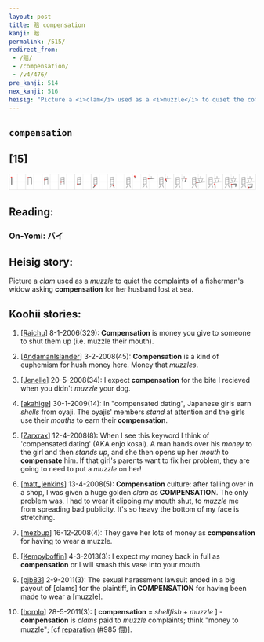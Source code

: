```yaml
---
layout: post
title: 賠 compensation
kanji: 賠
permalink: /515/
redirect_from:
 - /賠/
 - /compensation/
 - /v4/476/
pre_kanji: 514
nex_kanji: 516
heisig: "Picture a <i>clam</i> used as a <i>muzzle</i> to quiet the complaints of a fisherman's widow asking <b>compensation</b> for her husband lost at sea."
---
```


## `compensation`

## [15]

<div class="stroke"><img src="../images/E8B3A0.png" /></div>

## Reading:

### On-Yomi: バイ

## Heisig story:

Picture a <i>clam</i> used as a <i>muzzle</i> to quiet the complaints of a fisherman's widow asking <b>compensation</b> for her husband lost at sea.

## Koohii stories:

1) [<a href="http://kanji.koohii.com/profile/Raichu">Raichu</a>] 8-1-2006(329): <strong>Compensation</strong> is money you give to someone to shut them up (i.e. muzzle their mouth).

2) [<a href="http://kanji.koohii.com/profile/AndamanIslander">AndamanIslander</a>] 3-2-2008(45): <strong>Compensation</strong> is a kind of euphemism for hush money here. Money that <em>muzzles</em>.

3) [<a href="http://kanji.koohii.com/profile/Jenelle">Jenelle</a>] 20-5-2008(34): I expect<strong> compensation</strong> for the bite I recieved when you didn&#039;t <em>muzzle</em> your dog.

4) [<a href="http://kanji.koohii.com/profile/akahige">akahige</a>] 30-1-2009(14): In &quot;compensated dating&quot;, Japanese girls earn <em>shells</em> from oyaji. The oyajis&#039; members <em>stand</em> at attention and the girls use their <em>mouths</em> to earn their<strong> compensation</strong>.

5) [<a href="http://kanji.koohii.com/profile/Zarxrax">Zarxrax</a>] 12-4-2008(8): When I see this keyword I think of &#039;compensated dating&#039; (AKA enjo kosai). A man hands over his <em>money</em> to the girl and then <em>stands up</em>, and she then opens up her <em>mouth</em> to <strong>compensate</strong> him. If that girl&#039;s parents want to fix her problem, they are going to need to put a <em>muzzle</em> on her!

6) [<a href="http://kanji.koohii.com/profile/matt_jenkins">matt_jenkins</a>] 13-4-2008(5): <strong>Compensation</strong> culture: after falling over in a shop, I was given a huge golden <em>clam</em> as<strong> COMPENSATION</strong>. The only problem was, I had to wear it clipping my mouth shut, to <em>muzzle</em> me from spreading bad publicity. It&#039;s so heavy the bottom of my face is stretching.

7) [<a href="http://kanji.koohii.com/profile/mezbup">mezbup</a>] 16-12-2008(4): They gave her lots of money as<strong> compensation</strong> for having to wear a muzzle.

8) [<a href="http://kanji.koohii.com/profile/Kempyboffin">Kempyboffin</a>] 4-3-2013(3): I expect my money back in full as<strong> compensation</strong> or I will smash this vase into your mouth.

9) [<a href="http://kanji.koohii.com/profile/pjb83">pjb83</a>] 2-9-2011(3): The sexual harassment lawsuit ended in a big payout of [clams] for the plaintiff, in<strong> COMPENSATION</strong> for having been made to wear a [muzzle].

10) [<a href="http://kanji.koohii.com/profile/hornlo">hornlo</a>] 28-5-2011(3): [ <strong>compensation</strong> = <em>shellfish</em> + <em>muzzle</em> ] - <strong>compensation</strong> is <em>clams</em> paid to <em>muzzle</em> complaints; think &quot;money to muzzle&quot;; [cf <a href="../v4/985">reparation</a> (#985 償)].
